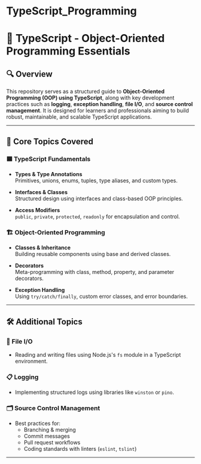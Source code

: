 # TypeScript_Programming

# 📘 TypeScript - Object-Oriented Programming Essentials

## 🔍 Overview

This repository serves as a structured guide to **Object-Oriented Programming (OOP) using TypeScript**, along with key development practices such as **logging**, **exception handling**, **file I/O**, and **source control management**. It is designed for learners and professionals aiming to build robust, maintainable, and scalable TypeScript applications.

---

## 🧠 Core Topics Covered

### 🟦 TypeScript Fundamentals
- **Types & Type Annotations**  
  Primitives, unions, enums, tuples, type aliases, and custom types.

- **Interfaces & Classes**  
  Structured design using interfaces and class-based OOP principles.

- **Access Modifiers**  
  `public`, `private`, `protected`, `readonly` for encapsulation and control.

### 🏗️ Object-Oriented Programming
- **Classes & Inheritance**  
  Building reusable components using base and derived classes.

- **Decorators**  
  Meta-programming with class, method, property, and parameter decorators.

- **Exception Handling**  
  Using `try/catch/finally`, custom error classes, and error boundaries.

---

## 🛠️ Additional Topics

### 📄 File I/O
- Reading and writing files using Node.js's `fs` module in a TypeScript environment.

### 📋 Logging
- Implementing structured logs using libraries like `winston` or `pino`.

### 🗂️ Source Control Management
- Best practices for:
  - Branching & merging
  - Commit messages
  - Pull request workflows
  - Coding standards with linters (`eslint`, `tslint`)

---


